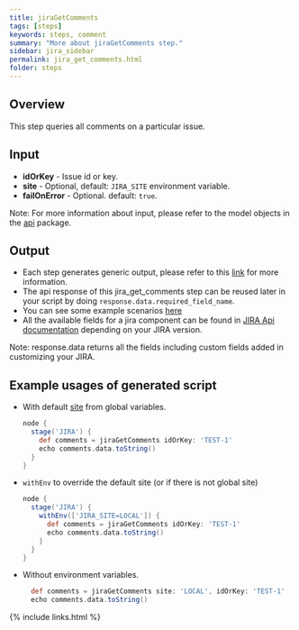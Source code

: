```yaml
---
title: jiraGetComments
tags: [steps]
keywords: steps, comment
summary: "More about jiraGetComments step."
sidebar: jira_sidebar
permalink: jira_get_comments.html
folder: steps
---
```


## Overview

This step queries all comments on a particular issue.

## Input

* **idOrKey** - Issue id or key.
* **site** - Optional, default: `JIRA_SITE` environment variable.
* **failOnError** - Optional. default: `true`.

Note: For more information about input, please refer to the model objects in the [api](https://github.com/jenkinsci/jira-steps-plugin/tree/master/src/main/java/org/thoughtslive/jenkins/plugins/jira/api) package.

## Output

* Each step generates generic output, please refer to this [link](config.html#common-response--error-handling) for more information.
* The api response of this jira_get_comments step can be reused later in your script by doing `response.data.required_field_name`.
* You can see some example scenarios [here](https://jenkinsci.github.io/jira-steps-plugin/common_usages.html)
* All the available fields for a jira component can be found in [JIRA Api documentation](https://docs.atlassian.com/jira/REST/) depending on your JIRA version.

Note: response.data returns all the fields including custom fields added in customizing your JIRA.

## Example usages of generated script

* With default [site](config#environment-variables) from global variables.

  ```groovy
  node {
    stage('JIRA') {
      def comments = jiraGetComments idOrKey: 'TEST-1'
      echo comments.data.toString()
    }
  }
  ```
* `withEnv` to override the default site (or if there is not global site)

  ```groovy
  node {
    stage('JIRA') {
      withEnv(['JIRA_SITE=LOCAL']) {
        def comments = jiraGetComments idOrKey: 'TEST-1'
        echo comments.data.toString()
      }
    }
  }
  ```
* Without environment variables.

  ```groovy
    def comments = jiraGetComments site: 'LOCAL', idOrKey: 'TEST-1'
    echo comments.data.toString()
  ```

{% include links.html %}
